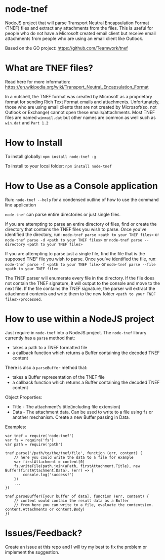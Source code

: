 # node-tnef
NodeJS project that will parse Transport Neutral Encapsulation Format (TNEF) files and extract any attachments from the files. This is useful for people who do not have a Microsoft created email client but receive email attachments from people who are using an email client like Outlook.

Based on the GO project: https://github.com/Teamwork/tnef

# What are TNEF files?
Read here for more information: https://en.wikipedia.org/wiki/Transport_Neutral_Encapsulation_Format

In a nutshell, the TNEF format was created by Microsoft as a proprietary format for sending Rich Text Format emails and attachments. Unfortunately, those who are using email clients that are not created by Microsoft(so, not Outlook or Exchange) cannot open these emails/attachments. Most TNEF files are named `winmail.dat` but other names are common as well such as `win.dat` and `Part 1.2`

# How to Install
To install globally: 
`npm install node-tnef -g`

To install to your local folder:
`npm install node-tnef`

# How to Use as a Console application
Run: `node-tnef --help` for a condensed outline of how to use the command line application

`node-tnef` can parse entire directories or just single files.

If you are attempting to parse an entire directory of files, find or create the directory that contains the TNEF files you wish to parse. Once you've identified the directory, run:
`node-tnef parse <path to your TNEF files>` or `node-tnef parse -d <path to your TNEF files>` or `node-tnef parse --directory <path to your TNEF files>`

If you are attempting to parse just a single file, find the file that is the supposed TNEF file you wish to parse. Once you've identified the file, run:
`node-tnef parse -f <path to your TNEF file>` or `node-tnef parse --file <path to your TNEF file>`

The TNEF parser will enumerate every file in the directory. If the file does not contain the TNEF signature, it will output to the console and move to the next file. If the file contains the TNEF signature, the parser will extract the attachment contents and write them to the new folder `<path to your TNEF files>/processed`.

# How to use within a NodeJS project
Just require in `node-tnef` into a NodeJS project. The `node-tnef` library currently has a `parse` method that:
- takes a path to a TNEF formatted file
- a callback function which returns a Buffer containing the decoded TNEF content

There is also a `parseBuffer` method that:
- takes a Buffer representation of the TNEF file
- a callback function which returns a Buffer containing the decoded TNEF content

Object Properties:
- Title - The attachment's title(including file extension)
- Data - The attachment data. Can be used to write to a file using `fs` or another mechanism. Create a new Buffer passing in Data.

Examples:
```
var tnef = require('node-tnef')
var fs = require('fs')
var path = require('path')

tnef.parse('/path/to/the/tnef/file', function (err, content) {
    // here you could write the data to a file for example
    var firstAttachment = content[0]
    fs.writeFile(path.join(aPath, firstAttachment.Title), new Buffer(firstAttachment.Data), (err) => {
        console.log('success!')
    })
    ...
})

tnef.parseBuffer([your buffer of data], function (err, content) {
    // content would contain the result data as a Buffer
    // from here you can write to a file, evaluate the contents(ex. content.Attachments or content.Body)
})
```

# Issues/Feedback?
Create an issue at this repo and I will try my best to fix the problem or implement the suggestion.
